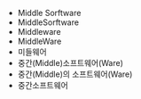 ﻿- Middle Sorftware
- MiddleSorftware
- Middleware
- MiddleWare
- 미들웨어
- 중간(Middle)소프트웨어(Ware)
- 중간(Middle)의 소프트웨어(Ware)
- 중간소프트웨어
